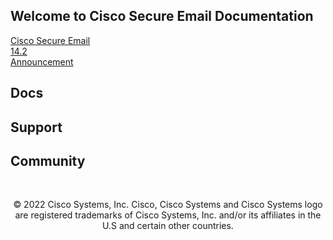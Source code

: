 ## Welcome to Cisco Secure Email Documentation

[Cisco Secure Email](https://cisco.com/go/emailsecurity)  
[14.2]()  
[Announcement]()  

## Docs 
## Support 
## Community 

<br><center>© 2022 Cisco Systems, Inc. Cisco, Cisco Systems and Cisco Systems logo are registered trademarks of Cisco Systems, Inc. and/or its affiliates in the U.S and certain other countries.</center><br>
